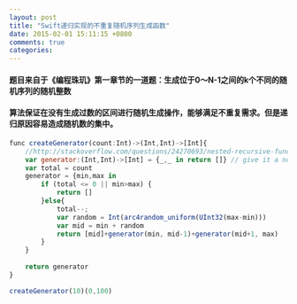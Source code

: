 ```yaml
---
layout: post
title: "Swift递归实现的不重复随机序列生成函数"
date: 2015-02-01 15:11:15 +0800
comments: true
categories: 
---
```

 
#### 题目来自于《编程珠玑》第一章节的一道题：生成位于0～N-1之间的k个不同的随机序列的随机整数

#### 算法保证在没有生成过数的区间进行随机生成操作，能够满足不重复需求。但是递归原因容易造成随机数的集中。

```js
func createGenerator(count:Int)->(Int,Int)->[Int]{
    //http://stackoverflow.com/questions/24270693/nested-recursive-function-in-swift
    var generator:(Int,Int)->[Int] = {_,_ in return []} // give it a no-op definition
    var total = count
    generator = {min,max in
        if (total <= 0 || min>max) {
            return []
        }else{
            total--;
            var random = Int(arc4random_uniform(UInt32(max-min)))
            var mid = min + random
            return [mid]+generator(min, mid-1)+generator(mid+1, max)
        }
    }
    
    return generator
}

createGenerator(10)(0,100)
```